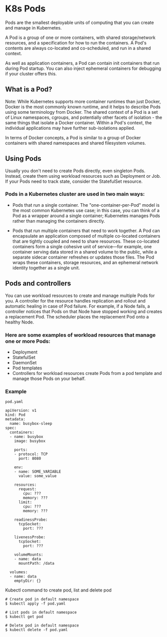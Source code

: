 # K8s Pods
Pods are the smallest deployable units of computing that you can create and manage in Kubernetes.

A Pod is a group of one or more containers, with shared storage/network resources, and a specification for how to run the containers. A Pod's contents are always co-located and co-scheduled, and run in a shared context.

As well as application containers, a Pod can contain init containers that run during Pod startup. You can also inject ephemeral containers for debugging if your cluster offers this.

## What is a Pod?
Note: While Kubernetes supports more container runtimes than just Docker, Docker is the most commonly known runtime, and it helps to describe Pods using some terminology from Docker.
The shared context of a Pod is a set of Linux namespaces, cgroups, and potentially other facets of isolation - the same things that isolate a Docker container. Within a Pod's context, the individual applications may have further sub-isolations applied.

In terms of Docker concepts, a Pod is similar to a group of Docker containers with shared namespaces and shared filesystem volumes.

## Using Pods
Usually you don't need to create Pods directly, even singleton Pods. Instead, create them using workload resources such as Deployment or Job. If your Pods need to track state, consider the StatefulSet resource.

### Pods in a Kubernetes cluster are used in two main ways:

- Pods that run a single container. The "one-container-per-Pod" model is the most common Kubernetes use case; in this case, you can think of a Pod as a wrapper around a single container; Kubernetes manages Pods rather than managing the containers directly.

- Pods that run multiple containers that need to work together. A Pod can encapsulate an application composed of multiple co-located containers that are tightly coupled and need to share resources. These co-located containers form a single cohesive unit of service—for example, one container serving data stored in a shared volume to the public, while a separate sidecar container refreshes or updates those files. The Pod wraps these containers, storage resources, and an ephemeral network identity together as a single unit.


## Pods and controllers
You can use workload resources to create and manage multiple Pods for you. A controller for the resource handles replication and rollout and automatic healing in case of Pod failure. For example, if a Node fails, a controller notices that Pods on that Node have stopped working and creates a replacement Pod. The scheduler places the replacement Pod onto a healthy Node.

### Here are some examples of workload resources that manage one or more Pods:

- Deployment
- StatefulSet
- DaemonSet
- Pod templates
- Controllers for workload resources create Pods from a pod template and manage those Pods on your behalf.

### Example

```pod.yaml```

```
apiVersion: v1
kind: Pod
metadata:
  name: busybox-sleep
spec:
  containers:
  - name: busybox
    image: busybox

    ports:
    - protocol: TCP
      port: 8080
    
    env:
    - name: SOME_VARIABLE
      value: some_value

    resources:
      request:
        cpu: ???
        memory: ???
      limit:
        cpu: ???
        memory: ???

    readinessProbe:
      tcpSocket:
        port: ???

    livenessProbe:
      tcpSocket:
        port: ???   

    volumeMounts:
    - name: data
      mountPath: /data
  
  volumes:
  - name: data
    emptyDir: {}    
```

Kubectl command to create pod, list and delete pod
```
# Create pod in default namespace
$ kubectl apply -f pod.yaml

# List pods in default namespace
$ kubectl get pod

# Delete pod in default namespace
$ kubectl delete -f pod.yaml
```